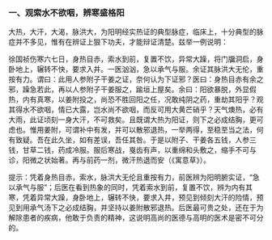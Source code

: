 ### 一、观索水不欲咽，辨寒盛格阳

大热，大汗，大渴，脉洪大，为阳明经实热证的典型脉症，临床上，十分典型的脉症并不多见，惟有在辨证上狠下功夫，才能辩证清楚。兹举一例说明：

徐国祯伤寒六七日，身热目赤，索水到前，复置不饮，异常大躁，将门牖洞启，身卧地上，辗转不快，要求入井。一医汹汹，急以承气与服。余证其脉洪大无伦，重按有力。谓曰：此用人参附子干姜之证，奈何认为下证邪？医曰：身热目赤有余之邪，躁急若此，再以人参附子干姜服之，踰垣上屋矣。余曰：阳欲暴脱，外显假热，内有真寒，以姜附投之，尚恐不胜回阳之任，况敢纯阴之药，重劫其阳乎？观其得水不欲咽，情已大露，岂水尚不欲咽，而反可用大黄芒硝乎？天气燠热，必有大雨，此证顷刻一身大汗，不可救矣。且既谓大热为阳证，则下之必成结胸，更可虑也。惟用姜附，可谓补中有发，并可以散邪退热，一举两得，至稳至当之法，何有致疑。吾在此久坐，如有差误，吾任其咎。于是以附子、干姜各五钱，人参三钱，甘草二钱，药成冷服。服后寒战，戛齿有声，以重绵和头敷之，缩手不可与诊，阳微之状始著。再与前药一剂，微汗热退而安（《寓意草》）。

提示：凭着身热目赤，索水，脉洪大无伦且重按有力，前医辨为阳明腑实证，“急以承气与服”；后医在看到热象的同时，凭着索水到前，复置不饮，辨为内有其寒，凭着异常大躁，身卧地上，辗转不快，要求入井，预见到倾刻大汗的险情，预见到用承气汤下之必成结胸，并坚持以姜附散邪退热。后医最可贵之处，还在于为解除患者的疾病，他敢于负责的精神，这说明高尚的医德与高明的医术是密不可分的。
